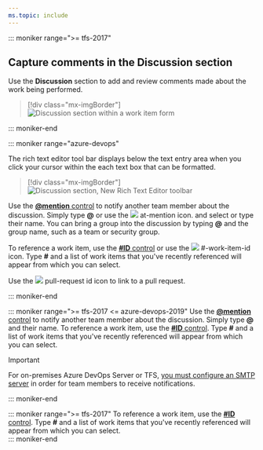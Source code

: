 ```yaml
---
ms.topic: include
---
```



::: moniker range=">= tfs-2017" 

## Capture comments in the Discussion section 

Use the **Discussion** section to add and review comments made about the work being performed. 

> [!div class="mx-imgBorder"]  
> ![Discussion section within a work item form](/azure/devops/boards/backlogs/_img/discussion-section.png)   

::: moniker-end 

::: moniker range="azure-devops"   

The rich text editor tool bar displays below the text entry area when you click your cursor within the each text box that can be formatted. 


> [!div class="mx-imgBorder"]  
> ![Discussion section, New Rich Text Editor toolbar](/azure/devops/boards/queries/_img/share-plans/discussion-rich-text-editor-toolbar.png)  

Use the [**@mention** control](/azure/devops/notifications/at-mentions) to notify another team member about the discussion. Simply type **@** or use the ![ ](/azure/devops/_img/icons/at-mention.png) at-mention icon. and select or type their name. You can bring a group into the discussion by typing **@** and the group name, such as a team or security group. 

To reference a work item, use the [**#ID** control](/azure/devops/notifications/add-links-to-work-items) or use the ![ ](/azure/devops/_img/icons/work-id.png) #-work-item-id icon. Type **#** and a list of work items that you've recently referenced will appear from which you can select.  

Use the  ![ ](/azure/devops/_img/icons/pr-id.png) pull-request id icon to link to a pull request. 

::: moniker-end  

::: moniker range=">= tfs-2017 <= azure-devops-2019" 
Use the [**@mention** control](/azure/devops/notifications/at-mentions) to notify another team member about the discussion. Simply type **@** and their name. To reference a work item, use the [**#ID** control](/azure/devops/notifications/add-links-to-work-items). Type **#** and a list of work items that you've recently referenced will appear from which you can select.  

> [!IMPORTANT]  
> For on-premises Azure DevOps Server or TFS, [you must configure an SMTP server](/azure/devops/server/admin/setup-customize-alerts) in order for team members to receive notifications.

::: moniker-end 


::: moniker range=">= tfs-2017" 
To reference a work item, use the [**#ID** control](/azure/devops/notifications/add-links-to-work-items). Type **#** and a list of work items that you've recently referenced will appear from which you can select.  
::: moniker-end 

